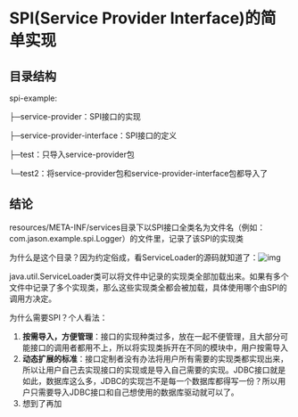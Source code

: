 # SPI(Service Provider Interface)的简单实现

## 目录结构

spi-example:

├─service-provider：SPI接口的实现

├─service-provider-interface：SPI接口的定义

├─test：只导入service-provider包

└─test2：将service-provider包和service-provider-interface包都导入了

## 结论

resources/META-INF/services目录下以SPI接口全类名为文件名（例如：com.jason.example.spi.Logger）的文件里，记录了该SPI的实现类

为什么是这个目录？因为约定俗成，看ServiceLoader的源码就知道了：![img](img/img.png)

java.util.ServiceLoader类可以将文件中记录的实现类全部加载出来。如果有多个文件中记录了多个实现类，那么这些实现类全都会被加载，具体使用哪个由SPI的调用方决定。

为什么需要SPI？个人看法：

1. **按需导入，方便管理**：接口的实现种类过多，放在一起不便管理，且大部分可能接口的调用者都用不上，所以将实现类拆开在不同的模块中，用户按需导入
2. **动态扩展的标准**：接口定制者没有办法将用户所有需要的实现类都实现出来，所以让用户自己去实现接口的实现或是导入自己需要的实现。JDBC接口就是如此，数据库这么多，JDBC的实现岂不是每一个数据库都得写一份？所以用户只需要导入JDBC接口和自己想使用的数据库驱动就可以了。
3. 想到了再加
